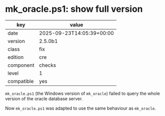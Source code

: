 [//]: # (werk v2)
# mk_oracle.ps1: show full version

key        | value
---------- | ---
date       | 2025-09-23T14:05:39+00:00
version    | 2.5.0b1
class      | fix
edition    | cre
component  | checks
level      | 1
compatible | yes

`mk_oracle.ps1` (the Windows version of `mk_oracle`) failed to query the whole
version of the oracle database server.

Now `mk_oracle.ps1` was adapted to use the same behaviour as `mk_oracle`.
